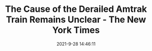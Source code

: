 ---
"title": "The Cause of the Derailed Amtrak Train Remains Unclear - The New York Times"
"date": "2021-9-28 14:46:11"
"feed_name": "GOOGLENEWSCONSTRUCTION"
"feed_website": "https://news.google.com/search?q=construction%2Bincident&hl=en-US&gl=US&ceid=US:en"
"feed_rss": "https://news.google.com/rss/search?q=construction%2Bincident&hl=en-US&gl=US&ceid=US:en"
"link": "https://www.nytimes.com/2021/09/26/us/derailed-amtrak-train-cause-unclear.html"
"source": "{'href': 'https://www.nytimes.com', 'title': 'The New York Times'}"
"file": "_posts/2021-1-1-6cb753b7e22d0a755977ceff2c73b7fd2dbbdf94.md"
"accident": "0"
"drilling": "0"
"dead": "0"
"injured": "0"
"arrested": "0"
"where": "unknown site"
"place": "unknown place"
---